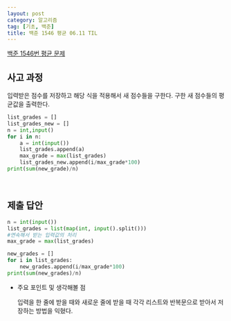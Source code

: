```yaml
---
layout: post
category: 알고리즘
tag: [기초, 백준]
title: 백준 1546 평균 06.11 TIL
---
```


[백준 1546번 평균 문제](https://www.acmicpc.net/problem/1546) 

## 사고 과정

입력받은 점수를 저장하고 해당 식을 적용해서 새 점수들을 구한다.
구한 새 점수들의 평균값을 출력한다.

```python
list_grades = []
list_grades_new = []
n = int,input()
for i in n:
    a = int(input())
    list_grades.append(a)
    max_grade = max(list_grades)
    list_grades_new.append(i/max_grade*100)
print(sum(new_grade)/n)
```
<br>

## 제출 답안

```python
n = int(input())
list_grades = list(map(int, input().split()))
#연속해서 받는 입력값의 처리
max_grade = max(list_grades)

new_grades = []
for i in list_grades:
    new_grades.append(i/max_grade*100)
print(sum(new_grades)/n)
```

* 주요 포인트 및 생각해볼 점  

    입력을 한 줄에 받을 때와 새로운 줄에 받을 때 각각 리스트와 반복문으로 받아서 저장하는 방법을 익혔다.